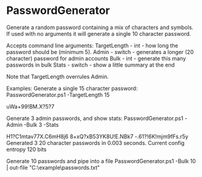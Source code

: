 # PasswordGenerator
Generate a random password containing a mix of characters and symbols.
If used with no arguments it will generate a single 10 character password.

Accepts command line arguments:
TargetLength - int - how long the password should be (minimum 5).
Admin - switch - generates a longer (20 character) password for admin accounts
Bulk - int - generate this many passwords in bulk
Stats - switch - show a little summary at the end

Note that TargetLength overrules Admin.

Examples:
Generate a single 15 character password:
  PasswordGenerator.ps1 -TargetLength 15
  
  uWa+99!BM.X?5?7

Generate 3 admin passwords, and show stats:
  PasswordGenerator.ps1 -Admin -Bulk 3 -Stats
  
  H1?C1mtav77X.C6mH8j6
  8+xQ?xB53YK8U!E.NBk7
  -.61?!6K!mjm9fFs.r5y
  Generated 3 20 character passwords in 0.003 seconds. Current config entropy 120 bits

Generate 10 passwords and pipe into a file
  PasswordGenerator.ps1 -Bulk 10 | out-file "C:\example\passwords.txt"
